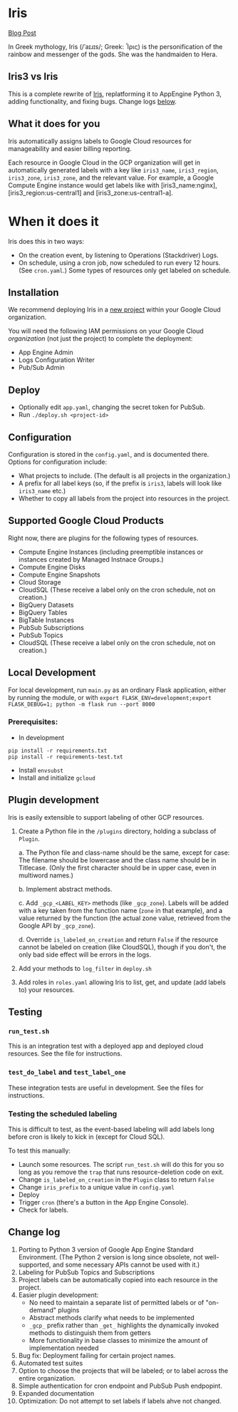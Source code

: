 # Iris
[Blog Post](https://blog.doit-intl.com/auto-tagging-google-cloud-resources-6647cc7477c5)

In Greek mythology, Iris (/ˈaɪɹɪs/; Greek: Ἶρις) is the personification of the rainbow and messenger of the gods. 
She was the handmaiden to Hera.

## Iris3 vs Iris

This is a complete rewrite of [Iris](https://github.com/doitintl/iris), replatforming it to AppEngine Python 3, 
adding functionality, and fixing bugs. Change logs [below](#change-log).

## What it does for you

Iris automatically assigns labels to Google Cloud resources for manageability and easier billing reporting. 

Each resource in Google Cloud in the GCP organization will get in automatically generated labels
with a key like `iris3_name`, `iris3_region`, `iris3_zone`, `iris3_zone`, and the relevant value.
For example, a Google Compute Engine instance would get labels like
with [iris3_name:nginx], [iris3_region:us-central1] and [iris3_zone:us-central1-a].

# When it does it
Iris does this in two ways:
* On the creation event, by listening to Operations (Stackdriver) Logs.
* On schedule, using a cron job, now scheduled to run every 12 hours. (See `cron.yaml`.) Some types
of resources only get labeled on schedule.

## Installation

We recommend deploying Iris in a
[new project](https://cloud.google.com/resource-manager/docs/creating-managing-projects#creating_a_project)
within your Google Cloud organization. 

You will need the following IAM permissions on your Google Cloud _organization_ (not just the project) 
to complete the deployment: 

 * App Engine Admin
 * Logs Configuration Writer
 * Pub/Sub Admin

## Deploy
* Optionally edit `app.yaml`, changing the secret token for PubSub.
* Run  `./deploy.sh <project-id>` 

## Configuration

Configuration is stored in the `config.yaml`, and is documented there.
Options for configuration include:
- What projects to include. (The default is all projects in the organization.)
- A prefix for all label keys (so, if the prefix is `iris3`, labels will look like `iris3_name` etc.)
- Whether to copy all labels from the project into resources in the project.



## Supported Google Cloud Products

Right now, there are plugins for the following types of resources.
* Compute Engine Instances (including  preemptible instances or instances created by Managed Instnace Groups.)
* Compute Engine Disks
* Compute Engine Snapshots
* Cloud Storage
* CloudSQL (These receive a label only on the cron schedule, not on creation.)
* BigQuery Datasets
* BigQuery Tables
* BigTable Instances
* PubSub Subscriptions
* PubSub Topics
* CloudSQL (These receive a label only on the cron schedule, not on creation.)

## Local Development
For local development, run `main.py` as an ordinary Flask application, either by running the module,
or with `export FLASK_ENV=development;export FLASK_DEBUG=1; python -m flask run --port 8000`

### Prerequisites:
* In development
```
pip install -r requirements.txt
pip install -r requirements-test.txt
```
* Install `envsubst`
* Install and initialize `gcloud`

## Plugin development

Iris is easily extensible to support labeling of other GCP resources. 

1. Create a Python file in the `/plugins` directory, holding a subclass of `Plugin`. 

    a. The Python file and class-name should be the same, except for case:
    The filename should be lowercase and the class name should be in Titlecase.
    (Only the first character should be in upper case, even in multiword names.)
 
    b. Implement abstract methods. 
    
    c. Add `_gcp_<LABEL_KEY>` methods (like `_gcp_zone`). Labels will be 
    added with a key taken from the function name (`zone` in that example),
    and a value returned by the function (the actual zone value, retrieved from the Google
    API by `_gcp_zone`).

    d. Override `is_labeled_on_creation` and return `False` if the
    resource cannot be labeled on creation (like CloudSQL), though 
    if you don't, the only bad side effect will be errors in the logs.

2. Add your methods to `log_filter` in `deploy.sh` 
3. Add roles in `roles.yaml` allowing Iris to list, get, and 
update (add labels to) your resources.

## Testing
### `run_test.sh`
This is an integration test with a deployed app and deployed cloud resources.
See the file for instructions.

### `test_do_label` and `test_label_one`
These integration tests are useful in development. See the files for instructions.

### Testing the scheduled labeling
This is difficult to test, as the event-based labeling will add labels long before cron is
likely to kick in (except for Cloud SQL). 

To test this manually:
* Launch some resources. The script `run_test.sh` will do this for you so long as you remove the 
`trap` that runs resource-deletion code on exit.
* Change `is_labeled_on_creation` in the `Plugin` class to return `False` 
* Change `iris_prefix` to a unique value in `config.yaml` 
* Deploy 
* Trigger `cron` (there's a button in the App Engine Console).
* Check for labels.

## Change log
1. Porting to Python 3 version of Google App Engine Standard Environment. 
(The Python 2 version is long since obsolete, not well-supported, and some necessary
APIs cannot be used with it.)
1. Labeling for PubSub Topics and Subscriptions
1. Project labels can be automatically copied into each resource in the project.
1. Easier plugin development: 
    * No need to maintain a separate list of permitted labels or of "on-demand" plugins
    * Abstract methods clarify what needs to be implemented
    * `_gcp_` prefix rather than `_get_` highlights the dynamically invoked methods to 
distinguish them from getters
    * More functionality in base classes to minimize the amount of implementation needed
1. Bug fix: Deployment failing for certain project names.
1. Automated test suites
1. Option to choose the projects that will be labeled; or to label across the entire organization.
1. Simple authentication for cron endpoint and PubSub Push endpopint.
1. Expanded documentation
1. Optimization: Do not attempt to set labels if labels ahve not changed.
